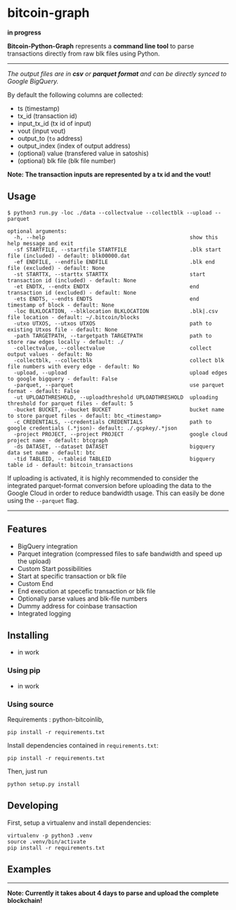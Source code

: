 # bitcoin-graph 

**in progress**


**Bitcoin-Python-Graph** represents a **command line tool** to parse transactions directly from raw blk files using Python.

---

*The output files are in **csv** or **parquet format** and can be directly synced to Google BigQuery.*

By default the following columns are collected:

- ts (timestamp)
- tx_id (transaction id)
- input_tx_id (tx id of input)
- vout (input vout)
- output_to (`to` address)
- output_index (index of output address)
- (optional) value (transfered value in satoshis)
- (optional) blk file (blk file number)


**Note: The transaction inputs are represented by a tx id and the vout!** 

## Usage

```console
$ python3 run.py -loc ./data --collectvalue --collectblk --upload --parquet

optional arguments:
  -h, --help                                              show this help message and exit
  -sf STARTFILE, --startfile STARTFILE                    .blk start file (included) - default: blk00000.dat
  -ef ENDFILE, --endfile ENDFILE                          .blk end file (excluded) - default: None
  -st STARTTX, --starttx STARTTX                          start transaction id (included) - default: None
  -et ENDTX, --endtx ENDTX                                end transaction id (excluded) - default: None
  -ets ENDTS, --endts ENDTS                               end timestamp of block - default: None
  -loc BLKLOCATION, --blklocation BLKLOCATION             .blk|.csv file location - default: ~/.bitcoin/blocks
  -utxo UTXOS, --utxos UTXOS                              path to existing Utxos file - default: None
  -path TARGETPATH, --targetpath TARGETPATH               path to store raw edges locally - default: ./
  -collectvalue, --collectvalue                           collect output values - default: No
  -collectblk, --collectblk                               collect blk file numbers with every edge - default: No
  -upload, --upload                                       upload edges to google bigquery - default: False
  -parquet, --parquet                                     use parquet format - default: False
  -ut UPLOADTHRESHOLD, --uploadthreshold UPLOADTHRESHOLD  uploading threshold for parquet files - default: 5
  -bucket BUCKET, --bucket BUCKET                         bucket name to store parquet files - default: btc_<timestamp>
  -c CREDENTIALS, --credentials CREDENTIALS               path to google credentials (.*json)- default: ./.gcpkey/.*json
  -project PROJECT, --project PROJECT                     google cloud project name - default: btcgraph
  -ds DATASET, --dataset DATASET                          bigquery data set name - default: btc
  -tid TABLEID, --tableid TABLEID                         bigquery table id - default: bitcoin_transactions
```
If uploading is activated, it is highly recommended to consider the integrated parquet-format conversion before uploading the data to the Google Cloud in order to reduce bandwidth usage. This can easily be done using the  `--parquet` flag.

---


## Features
- BigQuery integration 
- Parquet integration (compressed files to safe bandwidth and speed up the upload)
- Custom Start possibilities
-   Start at specific transaction or blk file
- Custom End
-   End execution at specefic transaction or blk file
- Optionally parse values and blk-file numbers
- Dummy address for coinbase transaction
- Integrated logging

## Installing
- in work

### Using pip
- in work


### Using source

Requirements : python-bitcoinlib, 
```
pip install -r requirements.txt
```

Install dependencies contained in `requirements.txt`:
```
pip install -r requirements.txt
```

Then, just run
```
python setup.py install
```

## Developing

First, setup a virtualenv and install dependencies:

```
virtualenv -p python3 .venv
source .venv/bin/activate
pip install -r requirements.txt
```

## Examples

---

**Note: Currently it takes about 4 days to parse and upload the complete blockchain!** 




